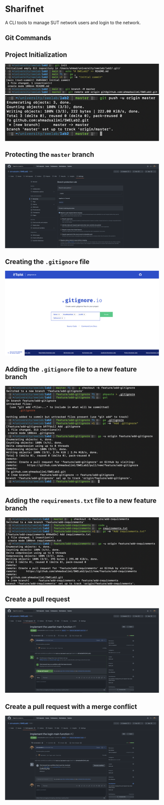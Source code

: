 # Sharifnet

A CLI tools to manage SUT network users and login to the network.

## Git Commands

## Project Initialization

![](./screenshots/1-init.png)
![](./screenshots/2-push.png)

## Protecting the `master` branch

![](./screenshots/3-branch-protection.png)

## Creating the `.gitignore` file

![](./screenshots/4-gitignore.png)

## Adding the `.gitignore` file to a new feature branch

![](./screenshots/5-gitignore-branch.png)

## Adding the `requirements.txt` file to a new feature branch

![](./screenshots/6-requirements-branch.png)

## Create a pull request

![](./screenshots/7-pr.png)

## Create a pull request with a merge conflict

![](./screenshots/8-pr-conflict.png)
